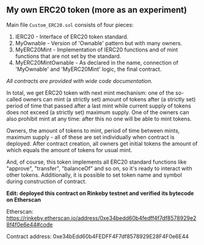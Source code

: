 ## My own ERC20 token (more as an experiment)

Main file `Custom_ERC20.sol` consists of four pieces:
1. IERC20 - Interface of ERC20 token standard.
2. MyOwnable - Version of 'Ownable' pattern but with many owners.
3. MyERC20Mint - Implementation of IERC20 functions and of mint functions that are not set by the standard.
4. MyERC20MintOwnable - As declared in the name, connection of 'MyOwnable' and 'MyERC20Mint' logic, the final contract.

*All contracts are provided with wide code documentation.*

In total, we get ERC20 token with next mint mechanism: one of the so-called owners can mint (a strictly set) amount of tokens after (a strictly set) period of time that passed after a last mint while current supply of tokens does not exceed (a strictly set) maximum supply. One of the owners can also prohibit mint at any time: after this no one will be able to mint tokens.

Owners, the amount of tokens to mint, period of time between mints, maximum supply - all of these are set individually when contract is deployed. After contract creation, all owners get initial tokens the amount of which equals the amount of tokens for usual mint.

And, of course, this token implements all ERC20 standard functions like "approve", "transfer", "balanceOf" and so on, so it's ready to interact with other tokens. Additionally, it is possible to set token name and symbol during construction of contract.

**Edit: deployed this contract on Rinkeby testnet and verified its bytecode on Etherscan**

Etherscan: https://rinkeby.etherscan.io/address/0xe34bedd60b4fedff4f7df8578929e28f4f0e6e44#code

Contract address: 0xe34bEdd60b4FEDFF4F7df8578929E28F4F0e6E44
